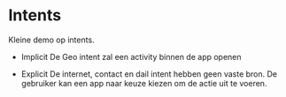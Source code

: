 # Intents
Kleine demo op intents.





- Implicit 
De Geo intent zal een activity binnen de app openen


- Explicit 
De internet, contact en dail intent hebben geen vaste bron. 
De gebruiker kan een app naar keuze kiezen om de actie uit te voeren.
